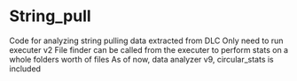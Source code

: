 # String_pull
Code for analyzing string pulling data extracted from DLC
Only need to run executer v2
File finder can be called from the executer to perform stats on a whole folders worth of files
As of now, data analyzer v9, circular_stats is included
